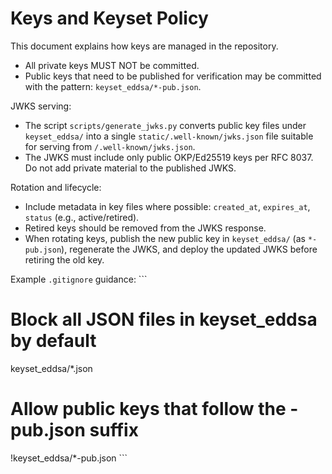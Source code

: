 # Keys and Keyset Policy

This document explains how keys are managed in the repository.

- All private keys MUST NOT be committed.
- Public keys that need to be published for verification may be committed with the pattern: `keyset_eddsa/*-pub.json`.

JWKS serving:
- The script `scripts/generate_jwks.py` converts public key files under `keyset_eddsa/` into a single `static/.well-known/jwks.json` file suitable for serving from `/.well-known/jwks.json`.
- The JWKS must include only public OKP/Ed25519 keys per RFC 8037. Do not add private material to the published JWKS.

Rotation and lifecycle:
- Include metadata in key files where possible: `created_at`, `expires_at`, `status` (e.g., active/retired).
- Retired keys should be removed from the JWKS response.
- When rotating keys, publish the new public key in `keyset_eddsa/` (as `*-pub.json`), regenerate the JWKS, and deploy the updated JWKS before retiring the old key.

Example `.gitignore` guidance:
\`\`\`
# Block all JSON files in keyset_eddsa by default
keyset_eddsa/*.json
# Allow public keys that follow the -pub.json suffix
!keyset_eddsa/*-pub.json
\`\`\`
